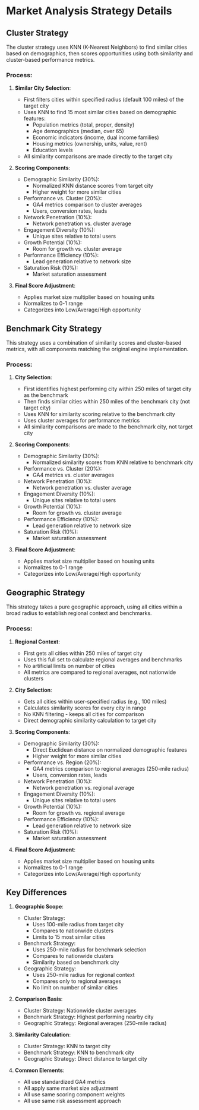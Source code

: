 # Market Analysis Strategy Details

## Cluster Strategy
The cluster strategy uses KNN (K-Nearest Neighbors) to find similar cities based on demographics, then scores opportunities using both similarity and cluster-based performance metrics.

### Process:
1. **Similar City Selection**: 
   - First filters cities within specified radius (default 100 miles) of the target city
   - Uses KNN to find 15 most similar cities based on demographic features:
     - Population metrics (total, proper, density)
     - Age demographics (median, over 65)
     - Economic indicators (income, dual income families)
     - Housing metrics (ownership, units, value, rent)
     - Education levels
   - All similarity comparisons are made directly to the target city

2. **Scoring Components**:
   - Demographic Similarity (30%):
     - Normalized KNN distance scores from target city
     - Higher weight for more similar cities
   - Performance vs. Cluster (20%):
     - GA4 metrics comparison to cluster averages
     - Users, conversion rates, leads
   - Network Penetration (10%):
     - Network penetration vs. cluster average
   - Engagement Diversity (10%):
     - Unique sites relative to total users
   - Growth Potential (10%):
     - Room for growth vs. cluster average
   - Performance Efficiency (10%):
     - Lead generation relative to network size
   - Saturation Risk (10%):
     - Market saturation assessment

3. **Final Score Adjustment**:
   - Applies market size multiplier based on housing units
   - Normalizes to 0-1 range
   - Categorizes into Low/Average/High opportunity

## Benchmark City Strategy
This strategy uses a combination of similarity scores and cluster-based metrics, with all components matching the original engine implementation.

### Process:
1. **City Selection**:
   - First identifies highest performing city within 250 miles of target city as the benchmark
   - Then finds similar cities within 250 miles of the benchmark city (not target city)
   - Uses KNN for similarity scoring relative to the benchmark city
   - Uses cluster averages for performance metrics
   - All similarity comparisons are made to the benchmark city, not target city

2. **Scoring Components**:
   - Demographic Similarity (30%):
     - Normalized similarity scores from KNN relative to benchmark city
   - Performance vs. Cluster (20%):
     - GA4 metrics vs. cluster averages
   - Network Penetration (10%):
     - Network penetration vs. cluster average
   - Engagement Diversity (10%):
     - Unique sites relative to total users
   - Growth Potential (10%):
     - Room for growth vs. cluster average
   - Performance Efficiency (10%):
     - Lead generation relative to network size
   - Saturation Risk (10%):
     - Market saturation assessment

3. **Final Score Adjustment**:
   - Applies market size multiplier based on housing units
   - Normalizes to 0-1 range
   - Categorizes into Low/Average/High opportunity

## Geographic Strategy
This strategy takes a pure geographic approach, using all cities within a broad radius to establish regional context and benchmarks.

### Process:
1. **Regional Context**:
   - First gets all cities within 250 miles of target city
   - Uses this full set to calculate regional averages and benchmarks
   - No artificial limits on number of cities
   - All metrics are compared to regional averages, not nationwide clusters

2. **City Selection**:
   - Gets all cities within user-specified radius (e.g., 100 miles)
   - Calculates similarity scores for every city in range
   - No KNN filtering - keeps all cities for comparison
   - Direct demographic similarity calculation to target city

3. **Scoring Components**:
   - Demographic Similarity (30%):
     - Direct Euclidean distance on normalized demographic features
     - Higher weight for more similar cities
   - Performance vs. Region (20%):
     - GA4 metrics comparison to regional averages (250-mile radius)
     - Users, conversion rates, leads
   - Network Penetration (10%):
     - Network penetration vs. regional average
   - Engagement Diversity (10%):
     - Unique sites relative to total users
   - Growth Potential (10%):
     - Room for growth vs. regional average
   - Performance Efficiency (10%):
     - Lead generation relative to network size
   - Saturation Risk (10%):
     - Market saturation assessment

4. **Final Score Adjustment**:
   - Applies market size multiplier based on housing units
   - Normalizes to 0-1 range
   - Categorizes into Low/Average/High opportunity

## Key Differences
1. **Geographic Scope**:
   - Cluster Strategy:
     - Uses 100-mile radius from target city
     - Compares to nationwide clusters
     - Limits to 15 most similar cities
   - Benchmark Strategy:
     - Uses 250-mile radius for benchmark selection
     - Compares to nationwide clusters
     - Similarity based on benchmark city
   - Geographic Strategy:
     - Uses 250-mile radius for regional context
     - Compares only to regional averages
     - No limit on number of similar cities

2. **Comparison Basis**:
   - Cluster Strategy: Nationwide cluster averages
   - Benchmark Strategy: Highest performing nearby city
   - Geographic Strategy: Regional averages (250-mile radius)

3. **Similarity Calculation**:
   - Cluster Strategy: KNN to target city
   - Benchmark Strategy: KNN to benchmark city
   - Geographic Strategy: Direct distance to target city

4. **Common Elements**:
   - All use standardized GA4 metrics
   - All apply same market size adjustment
   - All use same scoring component weights
   - All use same risk assessment approach
